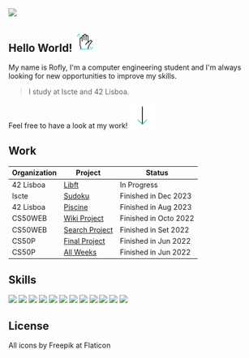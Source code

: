 <a href="#"><img src="https://github.com/Rofly01/Rofly01/blob/main/src/miles%20morales.gif" align="center" width="300" heigth="300"/></a>

## Hello World! <a href="#"><img src="https://github.com/Rofly01/Rofly01/blob/main/src/wave.gif" width="40" heigth="40"/></a>
My name is Rofly, I'm a computer engineering student and I'm always looking for new opportunities to improve my skills.  <br />
> I study at Iscte and 42 Lisboa.

Feel free to have a look at my work! <a href="#"><img src="https://github.com/Rofly01/Rofly01/blob/main/src/down-arrow-unscreen.gif" width="50" heigth="50"/></a>

## Work
Organization | Project  | Status
------------- | ------------- | -------------
42 Lisboa | [Libft](https://github.com/Rofly01/42-libft)  | In Progress
Iscte | [Sudoku](https://github.com/Rofly01/iscte-sudoku)  | Finished in Dec 2023
42 Lisboa | [Piscine](https://github.com/Rofly01/42-piscine) | Finished in Aug 2023
CS50WEB | [Wiki Project](https://github.com/Rofly01/cs50s-wiki) | Finished in Octo 2022
CS50WEB | [Search Project](https://github.com/Rofly01/cs50s-search) | Finished in Set 2022
CS50P | [Final Project](https://github.com/Rofly01/cs50p-tverbs) | Finished in Jun 2022
CS50P | [All Weeks](https://github.com/Rofly01/cs50p-prblms) | Finished in Jun 2022

## Skills
![](https://img.shields.io/badge/C-00599C?style=for-the-badge&logo=c&logoColor=white)
![](https://img.shields.io/badge/Java-ED8B00?style=for-the-badge&logo=openjdk&logoColor=white)
![](https://img.shields.io/badge/Python-14354C?style=for-the-badge&logo=python&logoColor=white)
![](https://img.shields.io/badge/Lua-2C2D72?style=for-the-badge&logo=lua&logoColor=white)
![](https://img.shields.io/badge/Django-092E20?style=for-the-badge&logo=django&logoColor=white)
![](https://img.shields.io/badge/MySQL-00000F?style=for-the-badge&logo=mysql&logoColor=white)
![](https://img.shields.io/badge/GNU%20Bash-4EAA25?style=for-the-badge&logo=GNU%20Bash&logoColor=white)
![](https://img.shields.io/badge/GIT-E44C30?style=for-the-badge&logo=git&logoColor=white)
![](https://img.shields.io/badge/SQLite-07405E?style=for-the-badge&logo=sqlite&logoColor=white)
![](https://img.shields.io/badge/MySQL-00000F?style=for-the-badge&logo=mysql&logoColor=white)
![](https://img.shields.io/badge/MongoDB-4EA94B?style=for-the-badge&logo=mongodb&logoColor=white)
![](https://img.shields.io/badge/VIM-%2311AB00.svg?&style=for-the-badge&logo=vim&logoColor=whit)

## License
All icons by Freepik at Flaticon
